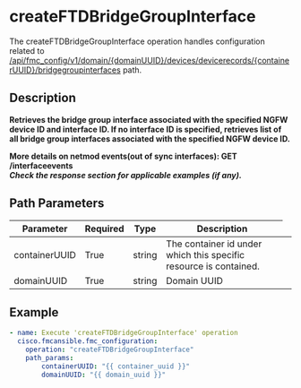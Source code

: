 # createFTDBridgeGroupInterface

The createFTDBridgeGroupInterface operation handles configuration related to [/api/fmc_config/v1/domain/{domainUUID}/devices/devicerecords/{containerUUID}/bridgegroupinterfaces](/paths//api/fmc_config/v1/domain/{domain_uuid}/devices/devicerecords/{container_uuid}/bridgegroupinterfaces.md) path.&nbsp;
## Description
**Retrieves the bridge group interface associated with the specified NGFW device ID and interface ID. If no interface ID is specified, retrieves list of all bridge group interfaces associated with the specified NGFW device ID. <div class="alert alert-warning">More details on netmod events(out of sync interfaces):<b> GET /interfaceevents</b></div> _Check the response section for applicable examples (if any)._**

## Path Parameters
| Parameter | Required | Type | Description |
| --------- | -------- | ---- | ----------- |
| containerUUID | True | string <td colspan=3> The container id under which this specific resource is contained. |
| domainUUID | True | string <td colspan=3> Domain UUID |

## Example
```yaml
- name: Execute 'createFTDBridgeGroupInterface' operation
  cisco.fmcansible.fmc_configuration:
    operation: "createFTDBridgeGroupInterface"
    path_params:
        containerUUID: "{{ container_uuid }}"
        domainUUID: "{{ domain_uuid }}"

```